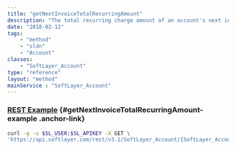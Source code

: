 ```yaml
---
title: "getNextInvoiceTotalRecurringAmount"
description: "The total recurring charge amount of an account's next invoice measured in US Dollars ($USD), assuming no changes or charges occur between now and time of billing."
date: "2018-02-12"
tags:
    - "method"
    - "sldn"
    - "Account"
classes:
    - "SoftLayer_Account"
type: "reference"
layout: "method"
mainService : "SoftLayer_Account"
---
```


### [REST Example](#getNextInvoiceTotalRecurringAmount-example) <a href="/article/rest/"><i class="fas fa-question"></i></a> {#getNextInvoiceTotalRecurringAmount-example .anchor-link} 
```bash
curl -g -u $SL_USER:$SL_APIKEY -X GET \
'https://api.softlayer.com/rest/v3.1/SoftLayer_Account/{SoftLayer_AccountID}/getNextInvoiceTotalRecurringAmount'
```
